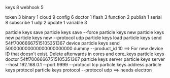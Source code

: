 keys 8
webhook 5

token 3
binary 1
cloud 9
config 6
doctor 1
flash 3
function 2
publish 1
serial 8
subscribe 1
udp 2
update 1
variable 3


particle keys save <file>
particle keys save <file> --force
particle keys new
particle keys new <file>
particle keys new --protocol udp
particle keys load <file>
particle keys send 54ff70066667515105351367 device
particle keys send 500000000000000000000000 dummy --product_id 10
  ==> For new device ID that doesn't exist. Delete afterwards in cores and core_keys
particle keys doctor 54ff70066667515105351367
particle keys server
particle keys server --host 192.168.0.1 --port 9999 --protocol tcp
particle keys address
particle keys protocol
particle keys protocol --protocol udp
  ==> needs electron
